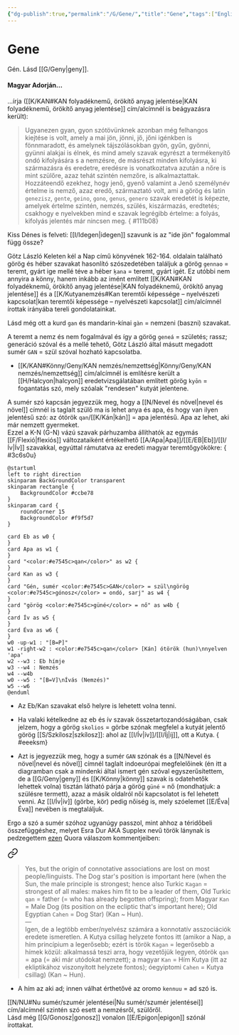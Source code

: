 ```yaml
---
{"dg-publish":true,"permalink":"/G/Gene/","title":"Gene","tags":["Englishtexttranslated","containstransclusions"],"created":"2025-03-05T02:31","updated":"2025-05-03T09:35"}
---
```



# Gene

Gén. Lásd [[G/Geny\|geny]].  

#### Magyar Adorján...

...írja ([[K/KAN#KAN folyadéknemű, örökítő anyag jelentése\|KAN folyadéknemű, örökítő anyag jelentése]] cím/alcímnél is beágyazásra került):  
> Ugyanezen gyan, gyon szótövünknek azonban még felhangos kiejtése is volt, amely a mai jön, jönni, jő, jőni igénkben is fönnmaradott, és amelynek tájszólásokban gyön, gyűn, gyönni, gyünni alakjai is élnek, és mind amely szavak egyrészt a termékenyítő ondó kifolyására s a nemzésre, de másrészt minden kifolyásra, ki származásra és eredetre, eredésre is vonatkoztatva azután a nőre is mint szülőre, azaz tehát szintén nemzőre, is alkalmaztattak. Hozzáteendő ezekhez, hogy jenő, gyenő valamint a Jenő személynév értelme is nemző, azaz eredő, származtató volt, ami a görög és latin `genezisz`, `gente`, `geino`, `gono`, `genus`, `genero` szavak eredetét is képezte, amelyek értelme szintén, nemzés, szülés, kiszármazás, eredtetés; csakhogy e nyelvekben mind e szavak legrégibb értelme: a folyás, kifolyás jelentés már nincsen meg.  { #111b08}


Kiss Dénes is felveti: [[I/Idegen\|idegen]] szavunk is az "ide jön" fogalommal függ össze?  
  

Götz László Keleten kél a Nap című könyvének 162-164. oldalain található görög és héber szavakat hasonlító szószedetében találjuk a görög `gennao` = teremt, gyárt ige mellé téve a héber `ķana` = teremt, gyárt igét. Ez utóbbi nem annyira a könny, hanem inkább az imént említett [[K/KAN#KAN folyadéknemű, örökítő anyag jelentése\|KAN folyadéknemű, örökítő anyag jelentése]] és a [[K/Kutyanemzés#Kan teremtői képessége – nyelvészeti kapcsolat\|kan teremtői képessége – nyelvészeti kapcsolat]] cím/alcímnél írottak irányába tereli gondolatainkat.  

Lásd még ott a kurd `gan` és mandarin-kínai `gàn` = nemzeni (baszni) szavakat.  

A teremt a nemz és nem fogalmával és így a görög `geneá` = születés; rassz; generáció szóval és a mellé tehető, Götz László által másutt megadott sumér `GAN` = szül szóval hozható kapcsolatba.  
- [[K/KAN#Könny/Geny/KAN nemzés/nemzettség\|Könny/Geny/KAN nemzés/nemzettség]] cím/alcímnél is említésre került a [[H/Halcyon\|halcyon]] eredetvizsgálatában említett görög `kyōn` = fogantatás szó, mely szóalak "rendesen" kutyát jelentene.

A sumér szó kapcsán jegyezzük meg, hogy a [[N/Nevel és növel\|nevel és növel]] címnél is taglalt szülő ma is lehet anya és apa, és hogy van ilyen jelentésű szó: az ótörök `qan`/[[K/Kán\|kán]] = apa jelentésű. Apa az lehet, aki már nemzett gyermeket.  
Ezzel a K-N (G-N) vázú szavak párhuzamba állíthatók az egymás [[F/Flexió\|flexiós]] változataiként értékelhető [[A/Apa\|Apa]]/[[E/EB\|Eb]]/[[I/Ív\|Ív]] szavakkal, egyúttal rámutatva az eredeti magyar teremtőgyökökre:
{ #3c6s0u}


```plantuml-svg
@startuml
left to right direction
skinparam BackGroundColor transparent
skinparam rectangle {
    BackgroundColor #ccbe78
}
skinparam card {
    roundCorner 15
    BackgroundColor #f9f5d7
}

card Eb as w0 {
}
card Apa as w1 {
}
card "<color:#e7545c>qan</color>" as w2 {
}
card Kan as w3 {
}
card "Gén, sumér <color:#e7545c>GAN</color> = szül\ngörög <color:#e7545c>gónosz</color> = ondó, sarj" as w4 {
}
card "görög <color:#e7545c>güné</color> = nő" as w4b {
}
card Ív as w5 {
}
card Éva as w6 {
}
w0 -up-w1 : "[B=P]"
w1 -right-w2 : <color:#e7545c>qan</color> [Kán] ótörök (hun)\nnyelven 'apa'
w2 --w3 : Eb hímje
w3 --w4 : Nemzés
w4 --w4b
w0 --w5 : "[B=V]\nÍvás (Nemzés)"
w5 --w6
@enduml
```
- Az Eb/Kan szavakat első helyre is lehetett volna tenni.
- Ha valaki kételkedne az eb és ív szavak összetartozandóságában, csak jelzem, hogy a görög `skolios` = görbe szónak megfelel a kutyát jelentő görög [[S/Szkílosz\|szkílosz]]: ahol az [[I/Ív\|ív]]/[[I/Íj\|íj]], ott a Kutya.
{ #eeeksm}

- Azt is jegyezzük meg, hogy a sumér `GAN` szónak és a [[N/Nevel és növel\|nevel és növel]] címnél taglalt indoeurópai megfelelőinek (én itt a diagramban csak a mindenki által ismert gén szóval egyszerűsítettem, de a [[G/Geny\|geny]] és [[K/Könny\|könny]] szavak is odatehetők lehettek volna) tisztán látható párja a görög `güné` = nő (mondhatjuk: a szülésre termett), azaz a másik oldalról női kapcsolatot is fel lehetett venni. Az [[I/Ív\|ív]] (görbe, kör) pedig nőiség is, mely szóelemet [[E/Éva\|Éva]] nevében is megtaláljuk.

Ergo a szó a sumér szóhoz ugyanúgy passzol, mint ahhoz a téridőbeli összefüggéshez, melyet Esra Dur AKA Supplex nevű török lánynak is pedzegettem [ezen](https://qr.ae/pvbODD) Quora válaszom kommentjeiben:  

<div class="transclusion internal-embed is-loaded"><a class="markdown-embed-link" href="/K/Kagán/#wwf26" aria-label="Open link"><svg xmlns="http://www.w3.org/2000/svg" width="24" height="24" viewBox="0 0 24 24" fill="none" stroke="currentColor" stroke-width="2" stroke-linecap="round" stroke-linejoin="round" class="svg-icon lucide-link"><path d="M10 13a5 5 0 0 0 7.54.54l3-3a5 5 0 0 0-7.07-7.07l-1.72 1.71"></path><path d="M14 11a5 5 0 0 0-7.54-.54l-3 3a5 5 0 0 0 7.07 7.07l1.71-1.71"></path></svg></a><div class="markdown-embed">



> Yes, but the origin of connotative associations are lost on most people/linguists. The Dog star's position is important here (when the Sun, the male principle is strongest; hence also Turkic `Kagan` = strongest of all males: makes him fit to be a leader of them, Old Turkic `qan` = father (= who has already begotten offspring); from Magyar `Kan` = Male Dog (its position on the ecliptic that's important here); Old Egyptian `Cahen` = Dog Star) (Kan ~ Hun).  
> —  
> Igen, de a legtöbb ember/nyelvész számára a konnotatív asszociációk eredete ismeretlen. A Kutya csillag helyzete fontos itt (amikor a Nap, a hím princípium a legerősebb; ezért is török `Kagan` = legerősebb a hímek közül: alkalmassá teszi arra, hogy vezetőjük legyen, ótörök `qan` = apa (= aki már utódokat nemzett); a magyar `Kan` = Hím Kutya (itt az ekliptikához viszonyított helyzete fontos); óegyiptomi `Cahen` = Kutya csillag) (Kan ~ Hun). 

</div></div>

- A hím az aki ad; innen válhat érthetővé az oromo `kennuu` = ad szó is.

[[N/NU#Nu sumér/szumér jelentései\|Nu sumér/szumér jelentései]] cím/alcímnél szintén szó esett a nemzésről, szülőről.  
Lásd még [[G/Gonosz\|gonosz]] vonalon [[E/Epigon\|epigon]] szónál írottakat.  